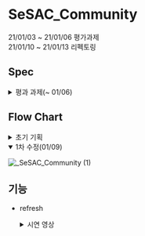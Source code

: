 # SeSAC_Community
21/01/03 ~ 21/01/06 평가과제   
21/01/10 ~ 21/01/13 리펙토링

## Spec

<details>
    <summary>평과 과제(~ 01/06)</summary>
    
- Architecture : ~~MVVM~~ MVC (시간이 없어 MVVM으로 구현하지 못함)
- Library (CocoaPod)
    - RxSwift ( 일부분에 대해서만 적용 )
    - RxCocoa ( 일부분에 대해서만 적용 )
    - SnapKit
    - Then
- SwiftLint 적용
- Code base UI
    
</details>

## Flow Chart
<details>
    <summary>초기 기획</summary>
    
 ![_SeSAC_Community](https://user-images.githubusercontent.com/46219689/148036184-9567e358-170c-4033-b73a-24ff514f2660.jpg)
    
</details>
    
<details open>
    <summary>1차 수정(01/09)</summary>
    
 ![_SeSAC_Community (1)](https://user-images.githubusercontent.com/46219689/148677120-a3af0753-2891-431c-b4cc-737327f0d98d.jpg)
    
</details>


## 기능

- refresh

<ul>
<details>
    <summary>시연 영상</summary>
    
 ![Simulator Screen Recording - iPhone 13 Pro Max - 2022-01-05 at 22 57 50](https://user-images.githubusercontent.com/46219689/148229791-6ec5cc41-32a8-41a9-ba54-4d3e51b944bd.gif)
    
</details>
</ul>

